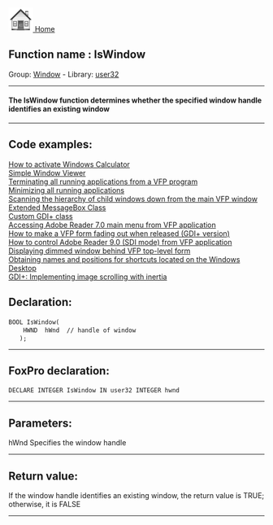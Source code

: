 [<img src="../../images/home.png"> Home ](https://github.com/VFPX/Win32API)  

## Function name : IsWindow
Group: [Window](../../functions_group.md#Window)  -  Library: [user32](../../libraries.md#user32)  
***  


#### The IsWindow function determines whether the specified window handle identifies an existing window
***  


## Code examples:
[How to activate Windows Calculator](../../samples/sample_026.md)  
[Simple Window Viewer](../../samples/sample_057.md)  
[Terminating all running applications from a VFP program](../../samples/sample_243.md)  
[Minimizing all running applications](../../samples/sample_244.md)  
[Scanning the hierarchy of child windows down from the main VFP window](../../samples/sample_261.md)  
[Extended MessageBox Class](../../samples/sample_418.md)  
[Custom GDI+ class](../../samples/sample_450.md)  
[Accessing Adobe Reader 7.0 main menu from VFP application](../../samples/sample_495.md)  
[How to make a VFP form fading out when released (GDI+ version)](../../samples/sample_527.md)  
[How to control Adobe Reader 9.0 (SDI mode) from VFP application](../../samples/sample_550.md)  
[Displaying dimmed window behind VFP top-level form](../../samples/sample_578.md)  
[Obtaining names and positions for shortcuts located on the Windows Desktop](../../samples/sample_579.md)  
[GDI+: Implementing image scrolling with inertia](../../samples/sample_595.md)  

## Declaration:
```foxpro  
BOOL IsWindow(
    HWND  hWnd 	// handle of window
   );  
```  
***  


## FoxPro declaration:
```foxpro  
DECLARE INTEGER IsWindow IN user32 INTEGER hwnd  
```  
***  


## Parameters:
hWnd
Specifies the window handle  
***  


## Return value:
If the window handle identifies an existing window, the return value is TRUE; otherwise, it is FALSE  
***  

